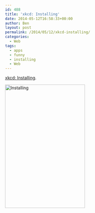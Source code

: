 ```yaml
---
id: 488
title: 'xkcd: Installing'
date: 2014-05-12T16:58:33+00:00
author: Ben
layout: post
permalink: /2014/05/12/xkcd-installing/
categories:
  - Web
tags:
  - apps
  - funny
  - installing
  - Web
---
```

[xkcd: Installing](http://xkcd.com/1367/).

[<img src="http://www.benjaminoakes.com/wp-content/uploads/2014/05/installing.png" alt="Installing" width="262" height="405" class="aligncenter size-full wp-image-493" srcset="https://www.benjaminoakes.com/wp-content/uploads/2014/05/installing.png 262w, https://www.benjaminoakes.com/wp-content/uploads/2014/05/installing-194x300.png 194w" sizes="(max-width: 262px) 100vw, 262px" />](http://xkcd.com/1367/)